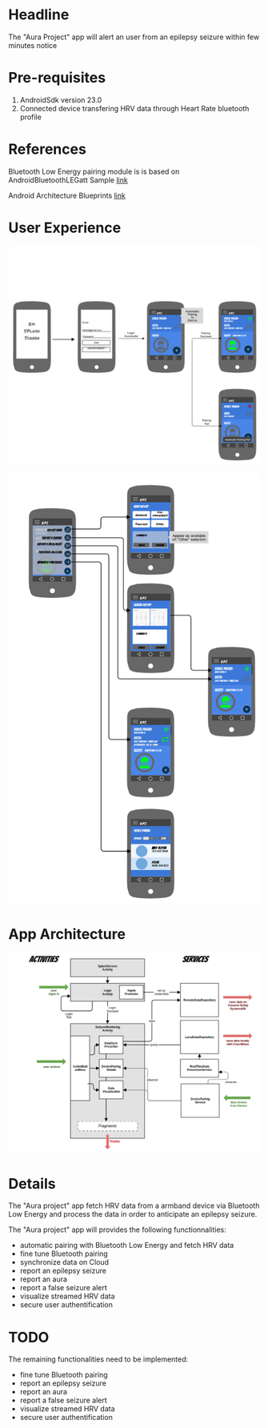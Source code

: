 # Headline #
The "Aura Project" app will alert an user from an epilepsy seizure within few minutes notice 

# Pre-requisites #
1. AndroidSdk version 23.0
2. Connected device transfering HRV data through Heart Rate bluetooth profile 

# References #
Bluetooth Low Energy pairing module is is based on AndroidBluetoothLEGatt Sample
[link](https://developer.android.com/reference/android/bluetooth/BluetoothGatt.html)

Android Architecture Blueprints
[link](https://github.com/googlesamples/android-architecture)
# User Experience #
![Scheme](documentation/epi_ux_flowchart_loading.jpg)

![Scheme](documentation/epi_ux_flowchart_buttonmenu_v2.jpg)


# App Architecture #

![Scheme](documentation/auramobileapparchitecture.png)

# Details #
The "Aura project" app fetch HRV data from a armband device via Bluetooth Low Energy and process the data in order to anticipate an epilepsy seizure.

The "Aura project" app will provides the following functionnalities:

* automatic pairing with Bluetooth Low Energy and fetch HRV data
* fine tune Bluetooth pairing
* synchronize data on Cloud
* report an epilepsy seizure
* report an aura
* report a false seizure alert
* visualize streamed HRV data
* secure user authentification

# TODO #
The remaining functionalities need to be implemented:

* fine tune Bluetooth pairing
* report an epilepsy seizure
* report an aura
* report a false seizure alert
* visualize streamed HRV data
* secure user authentification
